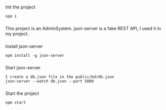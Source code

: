 ###
Init the project
```
npm i
```

###
This project is an AdminSystem. json-server is a fake REST API, I used it in my project.

###
Install json-server
```
npm install -g json-server
```

###
Start json-server
```
I create a db.json file in the public/bd/db.json
json-server --watch db.json --port 5000
```

###
Start the project
```
npm start
```